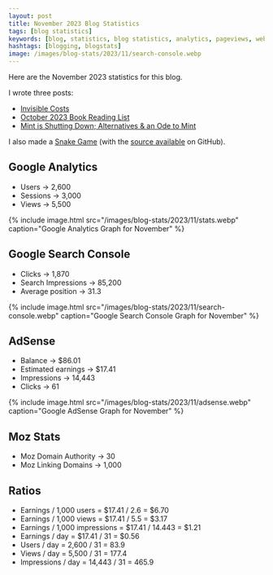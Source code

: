 ```yaml
---
layout: post
title: November 2023 Blog Statistics
tags: [blog statistics]
keywords: [blog, statistics, blog statistics, analytics, pageviews, webmaster, webmaster tools, alexa, google]
hashtags: [blogging, blogstats]
image: /images/blog-stats/2023/11/search-console.webp
---
```


Here are the November 2023 statistics for this blog.

I wrote three posts:

* [Invisible Costs](https://www.joehxblog.com/invisible-costs/)
* [October 2023 Book Reading List](https://www.joehxblog.com/october-2023-book-reading-list/)
* [Mint is Shutting Down; Alternatives & an Ode to Mint](https://www.joehxblog.com/mint-is-shutting-down-alternatives-and-an-ode-to-mint/)

I also made a [Snake Game](https://www.joehxblog.com/games/snake/) (with the [source available](https://github.com/hendrixjoseph/snake-game) on GitHub).

## Google Analytics

* Users &rarr; 2,600
* Sessions &rarr; 3,000
* Views &rarr; 5,500

{% include image.html src="/images/blog-stats/2023/11/stats.webp" caption="Google Analytics Graph for November" %}

## Google Search Console

* Clicks &rarr; 1,870
* Search Impressions &rarr; 85,200
* Average position &rarr; 31.3

{% include image.html src="/images/blog-stats/2023/11/search-console.webp" caption="Google Search Console Graph for November" %}

## AdSense

* Balance &rarr; $86.01
* Estimated earnings &rarr; $17.41
* Impressions &rarr; 14,443
* Clicks &rarr; 61

{% include image.html src="/images/blog-stats/2023/11/adsense.webp" caption="Google AdSense Graph for November" %}

## Moz Stats

* Moz Domain Authority &rarr; 30
* Moz Linking Domains &rarr; 1,000

## Ratios

* Earnings / 1,000 users = $17.41 / 2.6 = $6.70
* Earnings / 1,000 views = $17.41 / 5.5 = $3.17
* Earnings / 1,000 impressions = $17.41 / 14.443 = $1.21
* Earnings / day = $17.41 / 31 = $0.56
* Users / day = 2,600 / 31 = 83.9
* Views / day = 5,500 / 31 = 177.4
* Impressions / day = 14,443 / 31 = 465.9